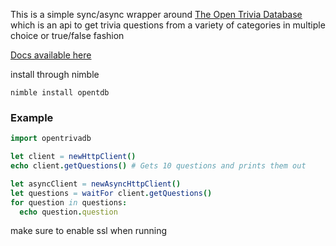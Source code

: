 This is a simple sync/async wrapper around [The Open Trivia Database](https://opentdb.com) which is an api to get trivia questions from a variety of categories in multiple choice or true/false fashion


[Docs available here](https://tempdocs.netlify.app/opentdb/stable/opentdb.html)

install through nimble 
```
nimble install opentdb
```

### Example

```nim
import opentrivadb

let client = newHttpClient()
echo client.getQuestions() # Gets 10 questions and prints them out

let asyncClient = newAsyncHttpClient()
let questions = waitFor client.getQuestions()
for question in questions:
  echo question.question
```

make sure to enable ssl when running
